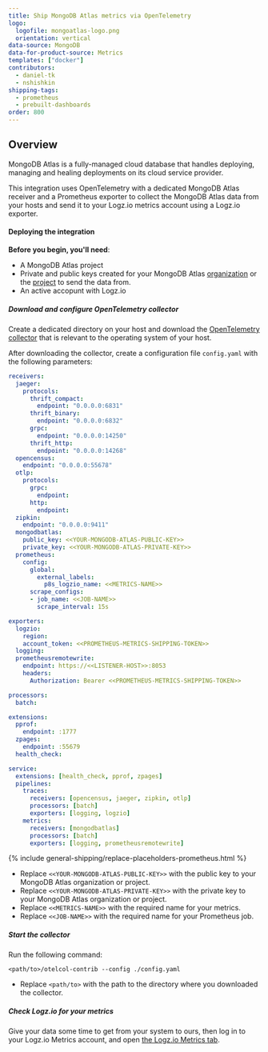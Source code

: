 ```yaml
---
title: Ship MongoDB Atlas metrics via OpenTelemetry
logo:
  logofile: mongoatlas-logo.png
  orientation: vertical
data-source: MongoDB 
data-for-product-source: Metrics
templates: ["docker"]
contributors:
  - daniel-tk
  - nshishkin
shipping-tags:  
  - prometheus
  - prebuilt-dashboards
order: 800
---
```


## Overview

MongoDB Atlas is a fully-managed cloud database that handles deploying, managing and healing deployments on its cloud service provider.  

This integration uses OpenTelemetry with a dedicated MongoDB Atlas receiver and a Prometheus exporter to collect the MongoDB Atlas data from your hosts and send it to your Logz.io metrics account using a Logz.io exporter.


#### Deploying the integration

**Before you begin, you'll need**:

* A MongoDB Atlas project
* Private and public keys created for your MongoDB Atlas [organization](https://docs.atlas.mongodb.com/tutorial/configure-api-access/organization/create-one-api-key/) or the [project](https://docs.atlas.mongodb.com/tutorial/configure-api-access/project/create-one-api-key/) to send the data from.
* An active accopunt with Logz.io

<div class="tasklist">

##### Download and configure OpenTelemetry collector

Create a dedicated directory on your host and download the [OpenTelemetry collector](https://github.com/open-telemetry/opentelemetry-collector-contrib/releases/) that is relevant to the operating system of your host.

After downloading the collector, create a configuration file `config.yaml` with the following parameters:

```yaml
receivers:
  jaeger:
    protocols:
      thrift_compact:
        endpoint: "0.0.0.0:6831"
      thrift_binary:
        endpoint: "0.0.0.0:6832"
      grpc:
        endpoint: "0.0.0.0:14250"
      thrift_http:
        endpoint: "0.0.0.0:14268"
  opencensus:
    endpoint: "0.0.0.0:55678"
  otlp:
    protocols:
      grpc:
        endpoint:
      http:
        endpoint:
  zipkin:
    endpoint: "0.0.0.0:9411"
  mongodbatlas:
    public_key: <<YOUR-MONGODB-ATLAS-PUBLIC-KEY>>
    private_key: <<YOUR-MONGODB-ATLAS-PRIVATE-KEY>>
  prometheus:
    config:
      global:
        external_labels:
          p8s_logzio_name: <<METRICS-NAME>>
      scrape_configs:
      - job_name: <<JOB-NAME>>
        scrape_interval: 15s

exporters:
  logzio:
    region:
    account_token: <<PROMETHEUS-METRICS-SHIPPING-TOKEN>>
  logging:
  prometheusremotewrite:
    endpoint: https://<<LISTENER-HOST>>:8053
    headers:
      Authorization: Bearer <<PROMETHEUS-METRICS-SHIPPING-TOKEN>>

processors:
  batch:

extensions:
  pprof:
    endpoint: :1777
  zpages:
    endpoint: :55679
  health_check:

service:
  extensions: [health_check, pprof, zpages]
  pipelines:
    traces:
      receivers: [opencensus, jaeger, zipkin, otlp]
      processors: [batch]
      exporters: [logging, logzio]
    metrics:
      receivers: [mongodbatlas]
      processors: [batch]
      exporters: [logging, prometheusremotewrite]
```

{% include general-shipping/replace-placeholders-prometheus.html %}
* Replace `<<YOUR-MONGODB-ATLAS-PUBLIC-KEY>>` with the public key to your MongoDB Atlas organization or project.
* Replace `<<YOUR-MONGODB-ATLAS-PRIVATE-KEY>>` with the private key to your MongoDB Atlas organization or project.
* Replace `<<METRICS-NAME>>` with the required name for your metrics.
* Replace `<<JOB-NAME>>` with the required name for your Prometheus job.

##### Start the collector

Run the following command:

```shell
<path/to>/otelcol-contrib --config ./config.yaml
```

* Replace `<path/to>` with the path to the directory where you downloaded the collector.

##### Check Logz.io for your metrics

Give your data some time to get from your system to ours, then log in to your Logz.io Metrics account, and open [the Logz.io Metrics tab](https://app.logz.io/#/dashboard/metrics/).


</div>
